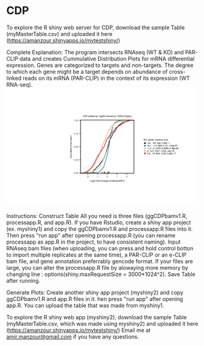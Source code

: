 # CDP


To explore the R shiny web server for CDP, download the sample Table (myMasterTable.csv) and uploaded it here (https://amanzour.shinyapps.io/mytestshiny/)

Complete Explanation:
The program intersects RNAseq (WT & KD) and PAR-CLIP data and creates Cummulative Distribution Plots for mRNA differential expression. Genes are categorized to targets and non-targets. The degree to which each gene might be a target depends on abundance of cross-linked reads on its mRNA (PAR-CLIP) in the context of its expression (WT RNA-seq). 
![picture](CDP.png)

Instructions: 
Construct Table
All you need is three files (ggCDPbamv1.R, processapp.R, and app.R). If you have Rstudio, create a shiny app project (ex. myshiny1) and copy the ggCDPbamv1.R and processapp.R files into it. Then press "run app" after opening processapp.R (you can rename processapp as app.R in the project, to have consistent naming). Input RNAseq bam files (when uploading, you can press and hold control botton to import multiple replicates at the same time), a PAR-CLIP or an e-CLIP bam file, and gene annotation preferrably gencode format. If your files are large, you can alter the processapp.R file by alowaying more memory by changing line : options(shiny.maxRequestSize = 3000*1024^2). Save Table after running.

Generate Plots:
Create another shiny app project (myshiny2) and copy ggCDPbamv1.R and app.R files in it. hen press "run app" after opening app.R. You can upload the table that was made from myshiny1.

To explore the R shiny web app (myshiny2), download the sample Table (myMasterTable.csv, which was made using myshiny2) and uploaded it here (https://amanzour.shinyapps.io/mytestshiny/)
Email me at amir.manzour@gmail.com if you have any questions.
